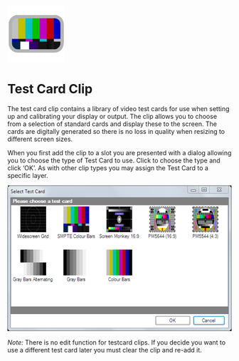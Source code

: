![](../../images/testcard.png)
# Test Card Clip

The test card clip contains a library of video test cards for use when setting up and calibrating your display or output. The clip allows you to choose from a selection of standard cards and display these to the screen. The cards are digitally generated so there is no loss in quality when resizing to different screen sizes.

When you first add the clip to a slot you are presented with a dialog allowing you to choose the type of Test Card to use. Click to choose the type and click ‘OK’. As with other clip types you may assign the Test Card to a specific layer.

![](../../images/clip-testcard-2.png)

*Note:* There is no edit function for testcard clips. If you decide you want to use a different test card later you must clear the clip and re-add it.